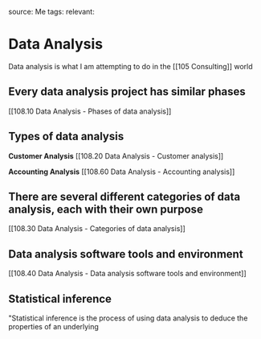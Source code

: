 source: Me
tags: 
relevant: 

# Data Analysis

Data analysis is what I am attempting to do in the [[105 Consulting]] world

## Every data analysis project has similar phases
[[108.10 Data Analysis - Phases of data analysis]]

## Types of data analysis
**Customer Analysis**
[[108.20 Data Analysis - Customer analysis]]

**Accounting Analysis**
[[108.60 Data Analysis - Accounting analysis]]

## There are several different categories of data analysis, each with their own purpose
[[108.30 Data Analysis - Categories of data analysis]]

## Data analysis software tools and environment
[[108.40 Data Analysis - Data analysis software tools and environment]]

## Statistical inference
"Statistical inference is the process of using data analysis to deduce the properties of an underlying 
